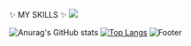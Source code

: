 

<!--
**Liakim94/Liakim94** is a ✨ _special_ ✨ repository because its `README.md` (this file) appears on your GitHub profile.

Here are some ideas to get you started:

- 🔭 I’m currently working on ...
- 🌱 I’m currently learning ...
- 👯 I’m looking to collaborate on ...
- 🤔 I’m looking for help with ...
- 💬 Ask me about ...
- 📫 How to reach me: ...
- 😄 Pronouns: ...
- ⚡ Fun fact: ...
-->
✨ MY SKILLS ✨
 <img src="https://img.shields.io/badge/HTML5-43c6ac?style=flat&logo=#E34F26&logoColor=white"/>

![Anurag's GitHub stats](https://github-readme-stats.vercel.app/api?username=Liakim94&show_icons=true&theme=radical)
[![Top Langs](https://github-readme-stats.vercel.app/api/top-langs/?username=Liakim94)](https://github.com/Liakim94/github-readme-stats)
![Footer](https://capsule-render.vercel.app/api?type=waving&color=auto&height=200&section=footer)

